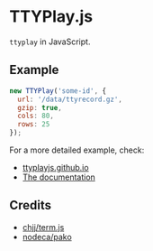 # TTYPlay.js

`ttyplay` in JavaScript.

## Example

``` js
new TTYPlay('some-id', {
  url: '/data/ttyrecord.gz',
  gzip: true,
  cols: 80,
  rows: 25
});
```

For a more detailed example, check:

- [ttyplayjs.github.io](http://ttyplayjs.github.io/)
- [The documentation](http://ttyplayjs.github.io/ttyplay.js/)

## Credits

- [chjj/term.js](https://github.com/chjj/term.js)
- [nodeca/pako](https://github.com/nodeca/pako)
